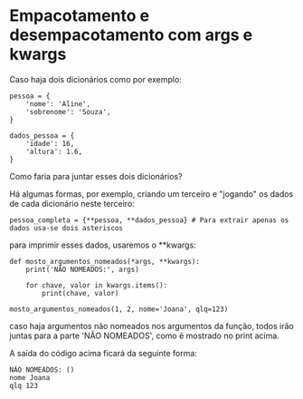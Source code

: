 # Empacotamento e desempacotamento com args e kwargs

Caso haja dois dicionários como por exemplo:
```
pessoa = {
	'nome': 'Aline',
	'sobrenome': 'Souza',
}

dados_pessoa = {
	'idade': 16,
	'altura': 1.6,
}
```

Como faria para juntar esses dois dicionários?

Há algumas formas, por exemplo, criando um terceiro e "jogando" os dados de cada dicionário neste terceiro:

```
pessoa_completa = {**pessoa, **dados_pessoa} # Para extrair apenas os dados usa-se dois asteriscos
```

para imprimir esses dados, usaremos o \**kwargs:

```
def mosto_argumentos_nomeados(*args, **kwargs):
	print('NÃO NOMEADOS:', args)

	for chave, valor in kwargs.items():
		print(chave, valor)

mosto_argumentos_nomeados(1, 2, nome='Joana', qlq=123)
```

caso haja argumentos não nomeados nos argumentos da função, todos irão juntas para a parte 'NÃO NOMEADOS', como é mostrado no print acima.

A saída do código acima ficará da seguinte forma:

```
NÃO NOMEADOS: ()
nome Joana
qlq 123
```
